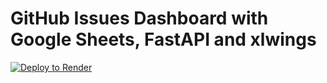 # GitHub Issues Dashboard with Google Sheets, FastAPI and xlwings

[![Deploy to Render](https://render.com/images/deploy-to-render-button.svg)](https://render.com/deploy)